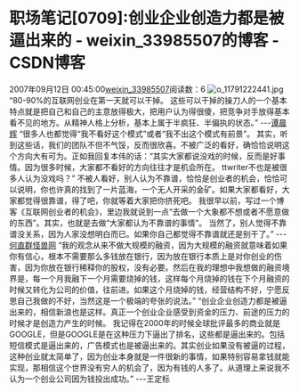 # 职场笔记[0709]:创业企业创造力都是被逼出来的 - weixin_33985507的博客 - CSDN博客
2007年09月12日 00:45:00[weixin_33985507](https://me.csdn.net/weixin_33985507)阅读数：6
![o_11791222441.jpg](https://p-blog.csdn.net/images/p_blog_csdn_net/zhengyun_ustc/36244/o_11791222441.jpg)
“80-90%的互联网创业在第一天就可以干掉。
这些可以干掉的操刀人的一个基本特点就是把自己和自己的主意放得极大，把用户认为得很傻，把竞争对手放得基本看不见的地方。从精神人格上分析，基本上属于半疯狂、半偏执的状态。”
---[谭晨辉](http://tanchenhui.blog.sohu.com/62666466.html)
“很多人也都觉得“我不看好这个模式”或者“我不出这个模式有前景”。
其实，听到这些话，我们的团队不但不气馁，反而很欣喜。不被广泛的看好，确恰恰说明这个方向大有可为。正如我回复本伟的话：“其实大家都说没戏的时候，反而是好事情。因为很多时候，大家都不看好的方向往往才是机会所在。 ttwriter不也是被很多人认为没戏吗？”
不被人看好，别人认为不靠谱，恰恰是创业者的机会，恰恰可以说明，你也许真的找到了一片蓝海，一个无人开采的金矿。如果大家都看好，大家都觉得很靠谱，得了吧，你就等着大家把你挤死吧。
我很早以前，写过一个博客《互联网创业者的机会》，里边我就说到一点“去做一个大象都不想或者不愿意做的东西”。其实，也就是去做“大家都认为不靠谱的事情”。
当然了，别人觉得不靠谱没关系，因为人家没想明白而已。如果你自己都觉得不靠谱就还是别干了。”
---[何直群怪兽网](http://blog.donews.com/tenglong/archive/2007/09/06/1206932.aspx)
“我的观念从来不做大规模的融资，因为大规模的融资就意味着如果你有信心，根本不需要那么多钱放在银行，因为放在银行本质上是对你创业的伤害，因为你放在银行稀释你的股权，没有必要。然后在我的理想中我想做的融资境界是，每一个月我融下一个月需要烧掉的钱，这样每个月烧掉的钱在下个月融资的时候又转化为公司的价值，往前进。如果这个月烧掉的钱，经营结构不好，宁愿反思自己我做的不好，当然这是一个极端的夸张的说法。”
“创业企业创造力都是被逼出来的，相信新浪也是这样。真正一个创业企业感受到资金的压力、前途的压力的时候才是创造力产生的时候。
我记得在2000年的时候全球批评最多的商业就是GOOGLE，但是GOOGLE是在这种压力下逼出了排名，这些都是逼出来的。包括短信模式是逼出来的，广告模式也是被逼出来的。其实创业如果没有被逼的过程，这种创业就太简单了，因为创业本身就是一件很新的事情，如果特别容易拿钱就能实现，那相信这个世界没有穷人的机会了，因为有钱的人多了。从道理上来说我不认为一个创业公司因为钱投出成功。”
---王定标

